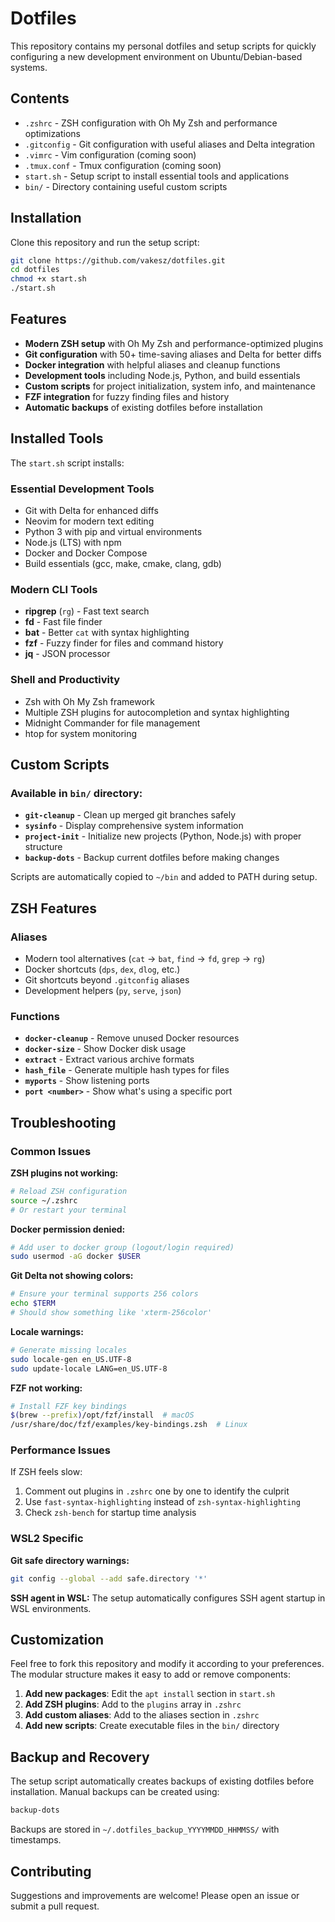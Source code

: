 # Dotfiles

This repository contains my personal dotfiles and setup scripts for quickly configuring a new development environment on Ubuntu/Debian-based systems.

## Contents

- `.zshrc` - ZSH configuration with Oh My Zsh and performance optimizations
- `.gitconfig` - Git configuration with useful aliases and Delta integration
- `.vimrc` - Vim configuration (coming soon)
- `.tmux.conf` - Tmux configuration (coming soon)
- `start.sh` - Setup script to install essential tools and applications
- `bin/` - Directory containing useful custom scripts

## Installation

Clone this repository and run the setup script:

```bash
git clone https://github.com/vakesz/dotfiles.git
cd dotfiles
chmod +x start.sh
./start.sh
```

## Features

- **Modern ZSH setup** with Oh My Zsh and performance-optimized plugins
- **Git configuration** with 50+ time-saving aliases and Delta for better diffs
- **Docker integration** with helpful aliases and cleanup functions
- **Development tools** including Node.js, Python, and build essentials
- **Custom scripts** for project initialization, system info, and maintenance
- **FZF integration** for fuzzy finding files and history
- **Automatic backups** of existing dotfiles before installation

## Installed Tools

The `start.sh` script installs:

### Essential Development Tools
- Git with Delta for enhanced diffs
- Neovim for modern text editing
- Python 3 with pip and virtual environments
- Node.js (LTS) with npm
- Docker and Docker Compose
- Build essentials (gcc, make, cmake, clang, gdb)

### Modern CLI Tools
- **ripgrep** (`rg`) - Fast text search
- **fd** - Fast file finder
- **bat** - Better `cat` with syntax highlighting
- **fzf** - Fuzzy finder for files and command history
- **jq** - JSON processor

### Shell and Productivity
- Zsh with Oh My Zsh framework
- Multiple ZSH plugins for autocompletion and syntax highlighting
- Midnight Commander for file management
- htop for system monitoring

## Custom Scripts

### Available in `bin/` directory:

- **`git-cleanup`** - Clean up merged git branches safely
- **`sysinfo`** - Display comprehensive system information
- **`project-init`** - Initialize new projects (Python, Node.js) with proper structure
- **`backup-dots`** - Backup current dotfiles before making changes

Scripts are automatically copied to `~/bin` and added to PATH during setup.

## ZSH Features

### Aliases
- Modern tool alternatives (`cat` → `bat`, `find` → `fd`, `grep` → `rg`)
- Docker shortcuts (`dps`, `dex`, `dlog`, etc.)
- Git shortcuts beyond `.gitconfig` aliases
- Development helpers (`py`, `serve`, `json`)

### Functions
- **`docker-cleanup`** - Remove unused Docker resources
- **`docker-size`** - Show Docker disk usage
- **`extract`** - Extract various archive formats
- **`hash_file`** - Generate multiple hash types for files
- **`myports`** - Show listening ports
- **`port <number>`** - Show what's using a specific port

## Troubleshooting

### Common Issues

**ZSH plugins not working:**
```bash
# Reload ZSH configuration
source ~/.zshrc
# Or restart your terminal
```

**Docker permission denied:**
```bash
# Add user to docker group (logout/login required)
sudo usermod -aG docker $USER
```

**Git Delta not showing colors:**
```bash
# Ensure your terminal supports 256 colors
echo $TERM
# Should show something like 'xterm-256color'
```

**Locale warnings:**
```bash
# Generate missing locales
sudo locale-gen en_US.UTF-8
sudo update-locale LANG=en_US.UTF-8
```

**FZF not working:**
```bash
# Install FZF key bindings
$(brew --prefix)/opt/fzf/install  # macOS
/usr/share/doc/fzf/examples/key-bindings.zsh  # Linux
```

### Performance Issues

If ZSH feels slow:
1. Comment out plugins in `.zshrc` one by one to identify the culprit
2. Use `fast-syntax-highlighting` instead of `zsh-syntax-highlighting`
3. Check `zsh-bench` for startup time analysis

### WSL2 Specific

**Git safe directory warnings:**
```bash
git config --global --add safe.directory '*'
```

**SSH agent in WSL:**
The setup automatically configures SSH agent startup in WSL environments.

## Customization

Feel free to fork this repository and modify it according to your preferences. The modular structure makes it easy to add or remove components:

1. **Add new packages**: Edit the `apt install` section in `start.sh`
2. **Add ZSH plugins**: Add to the `plugins` array in `.zshrc`
3. **Add custom aliases**: Add to the aliases section in `.zshrc`
4. **Add new scripts**: Create executable files in the `bin/` directory

## Backup and Recovery

The setup script automatically creates backups of existing dotfiles before installation. Manual backups can be created using:

```bash
backup-dots
```

Backups are stored in `~/.dotfiles_backup_YYYYMMDD_HHMMSS/` with timestamps.

## Contributing

Suggestions and improvements are welcome! Please open an issue or submit a pull request.
